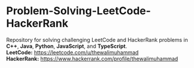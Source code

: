 # Problem-Solving-LeetCode-HackerRank
Repository for solving challenging LeetCode and HackerRank problems in **C++**, **Java**, **Python**, **JavaScript**, and **TypeScript**.
<br>**LeetCode:** https://leetcode.com/u/thewalimuhammad
<br>**HackerRank:** https://www.hackerrank.com/profile/thewalimuhammad
